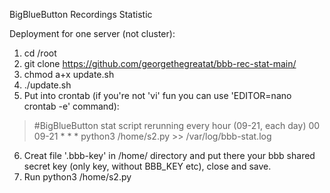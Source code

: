BigBlueButton Recordings Statistic

Deployment for one server (not cluster):

1. cd /root
2. git clone https://github.com/georgethegreatat/bbb-rec-stat-main/
3. chmod a+x update.sh
4. ./update.sh
5. Put into crontab (if you're not 'vi' fun you can use 'EDITOR=nano crontab -e' command):
> #BigBlueButton stat script rerunning every hour (09-21, each day)
> 00 09-21 * * * python3 /home/s2.py >> /var/log/bbb-stat.log
6. Creat file '.bbb-key' in /home/ directory and put there your bbb shared secret key (only key, without BBB_KEY etc), close and save.
7. Run python3 /home/s2.py

